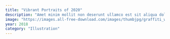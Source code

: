 ```yaml
---
title: "Vibrant Portraits of 2020"
description: "Amet minim mollit non deserunt ullamco est sit aliqua dolor do amet sint. Velit officia consequat duis enim velit mollit. Exercitation veniam consequat sunt nostrud amet."
image: "https://images.all-free-download.com/images/thumbjpg/graffiti_woman_street_art_fashion_painting_dynamic_grunge_6937000.jpg"
year: 2018
category: "Illustration"
---
```

